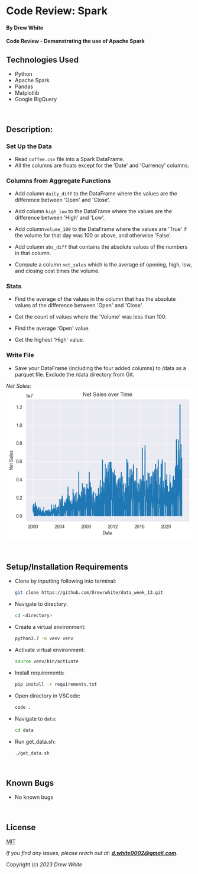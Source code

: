 # Code Review: Spark

#### By Drew White

#### Code Review - Demonstrating the use of Apache Spark

## Technologies Used


* Python
* Apache Spark
* Pandas
* Matplotlib
* Google BigQuery

</br>

## Description:
### Set Up the Data
* Read `coffee.csv` file into a Spark DataFrame.
* All the columns are floats except for the 'Date' and 'Currency' columns.

### Columns from Aggregate Functions
* Add column `daily_diff` to the DataFrame where the values are the difference between 'Open' and 'Close'.

* Add column `high_low` to the DataFrame where the values are the difference between 'High' and 'Low'.

* Add column`volume_100` to the DataFrame where the values are 'True' if the volume for that day was 100 or above, and otherwise 'False'.

* Add column `abs_diff` that contains the absolute values of the numbers in that column.

* Compute a column `net_sales` which is the average of opening, high, low, and closing cost times the volume.

### Stats
* Find the average of the values in the column that has the absolute values of the difference between 'Open' and 'Close'.

* Get the count of values where the 'Volume' was less than 100.

* Find the average 'Open' value.

* Get the highest 'High' value.

### Write File
* Save your DataFrame (including the four added columns) to /data as a parquet file. Exclude the /data directory from Git.


_Net Sales:_  
<img src="./images/net_sales.png"> 


<br>

## Setup/Installation Requirements

* Clone by inputting following into terminal: 
  ```bash
  git clone https://github.com/Drewrwhite/data_week_13.git
  ```
* Navigate to directory:
  ```bash
  cd <directory>
  ```
* Create a virtual environment:
  ```bash
  python3.7 -m venv venv
  ```
* Activate virtual environment:
  ```bash
  source venv/bin/activate
  ```
* Install requirements:
  ```bash
  pip install -r requirements.txt
  ```
* Open directory in VSCode:
  ```bash
  code .
  ```
* Navigate to `data`:
  ```bash
  cd data
  ```
* Run get_data.sh:
  ```bash
  ./get_data.sh
  ```

</br>

## Known Bugs

* No known bugs

<br>

## License

[MIT](./license.txt)

_If you find any issues, please reach out at: **d.white0002@gmail.com**._

Copyright (c) _2023_ _Drew White_

</br>
